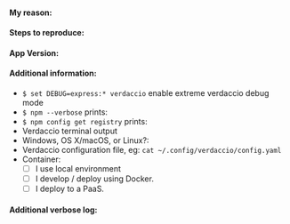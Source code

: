 #### My reason:

<!-- 
	a brief explanation of the issue, suggestion, feature
-->

#### Steps to reproduce:

<!-- 
	(if it applies)
	how can I do in order to reproduce it? environment? configuration?
-->
####  App Version:	
<!-- 
      Define which version the issue happens and whether previous version the behaviour is correct
-->

#### Additional information:

<!--
	provide the following information would be helpful
-->
	
 - `$ set DEBUG=express:* verdaccio` enable extreme verdaccio debug mode
 - `$ npm --verbose` prints:
 - `$ npm config get registry` prints:
 - Verdaccio terminal output
 - Windows, OS X/macOS, or Linux?:
 - Verdaccio configuration file, eg: `cat ~/.config/verdaccio/config.yaml`
 - Container:
   - [ ] I use local environment
   - [ ] I develop / deploy using Docker.
   - [ ] I deploy to a PaaS.

#### Additional verbose log:
